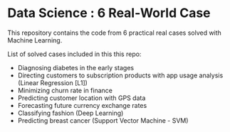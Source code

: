# Data Science : 6 Real-World Case

This repository contains the code from 6 practical real cases solved with Machine Learning. 

List of solved cases included in this this repo:

- Diagnosing diabetes in the early stages
- Directing customers to subscription products with app usage analysis (Linear Regression [L1])
- Minimizing churn rate in finance
- Predicting customer location with GPS data
- Forecasting future currency exchange rates
- Classifying fashion (Deep Learning)
- Predicting breast cancer (Support Vector Machine - SVM)
